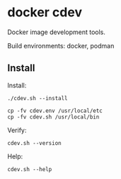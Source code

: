 docker cdev
===========

Docker image development tools.

Build environments: docker, podman

Install
-------
Install:

    ./cdev.sh --install

    cp -fv cdev.env /usr/local/etc
    cp -fv cdev.sh /usr/local/bin

Verify:

    cdev.sh --version

Help:

    cdev.sh --help
